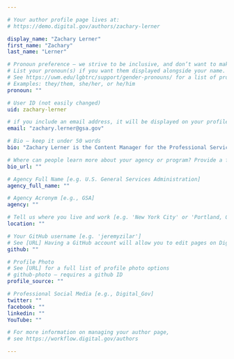 ```yaml
---

# Your author profile page lives at:
# https://demo.digital.gov/authors/zachary-lerner

display_name: "Zachary Lerner"
first_name: "Zachary"
last_name: "Lerner"

# Pronoun preference — we strive to be inclusive, and don’t want to make assumptions on a person’s first name (be it a gender-neutral name, or is one more common in languages other than English). Learn more http://www.MyPronouns.org
# List your pronoun(s) if you want them displayed alongside your name. Leave it blank and we'll use just your name.
# See https://uwm.edu/lgbtrc/support/gender-pronouns/ for a list of pronouns
# Examples: they/them, she/her, or he/him
pronoun: ""

# User ID (not easily changed)
uid: zachary-lerner

# if you include an email address, it will be displayed on your profile page
email: "zachary.lerner@gsa.gov"

# Bio — keep it under 50 words
bio: "Zachary Lerner is the Content Manager for the Professional Services Hallway on the Acquisition Gateway and has been in that role since August 2014. Zachary joined U.S. General Services Administration’s Federal Acquisition Service in July 2009, and has previously worked as a project manager with an emphasis on sustainability and mobility projects within GSA’s Northeast and Caribbean in New York City. He is still involved with national sustainability initiatives in his new role in GSA’s Northwest/Arctic Region."

# Where can people learn more about your agency or program? Provide a full URL [e.g. 'https://www.example.gov/']
bio_url: ""

# Agency Full Name [e.g. U.S. General Services Administration]
agency_full_name: ""

# Agency Acronym [e.g., GSA]
agency: ""

# Tell us where you live and work [e.g. 'New York City' or 'Portland, OR']
location: ""

# Your GitHub username [e.g. 'jeremyzilar']
# See [URL] Having a GitHub account will allow you to edit pages on DigitalGov. The image used in your GitHub account can also be used to populate your digital.gov profile photo.
github: ""

# Profile Photo
# See [URL] for a full list of profile photo options
# github-photo — requires a github ID
profile_source: ""

# Professional Social Media [e.g., Digital_Gov]
twitter: ""
facebook: ""
linkedin: ""
YouTube: ""

# For more information on managing your author page,
# see https://workflow.digital.gov/authors

---
```

